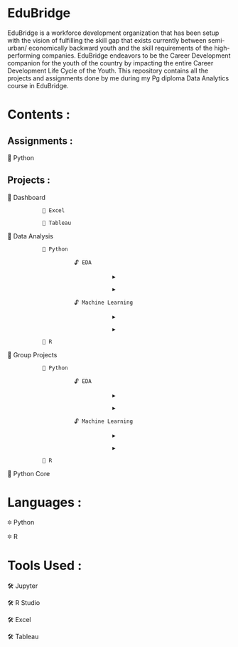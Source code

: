 # EduBridge
EduBridge is a workforce development organization that has been setup with the vision of fulfilling the skill gap that exists currently between semi-urban/ economically backward youth and the skill requirements of the high-performing companies. EduBridge endeavors to be the Career Development companion for the youth of the country by impacting the entire Career Development Life Cycle of the Youth.
This repository contains all the projects and assignments done by me during my Pg diploma Data Analytics course in EduBridge.

# Contents :

## Assignments :
  🔅 Python
  
## Projects :
  🔆 Dashboard
  
               📁 Excel
               
               📁 Tableau
  
  🔆 Data Analysis
  
               📁 Python
               
                         🔓 EDA  
                         
                                     ▶
                                     
                                     ▶
                         
                         🔓 Machine Learning
                                 
                                     ▶
                                     
                                     ▶
               
               📁 R
  
  🔆 Group Projects
  
               📁 Python
               
                         🔓 EDA  
                         
                                     ▶
                                     
                                     ▶
                         
                         🔓 Machine Learning
                                 
                                     ▶
                                     
                                     ▶
               
               📁 R
  
  🔆 Python Core
  
  
# Languages :
  🔯 Python
  
  🔯 R
  
# Tools Used :
  🛠 Jupyter
  
  🛠 R Studio
  
  🛠 Excel
  
  🛠 Tableau 
            
